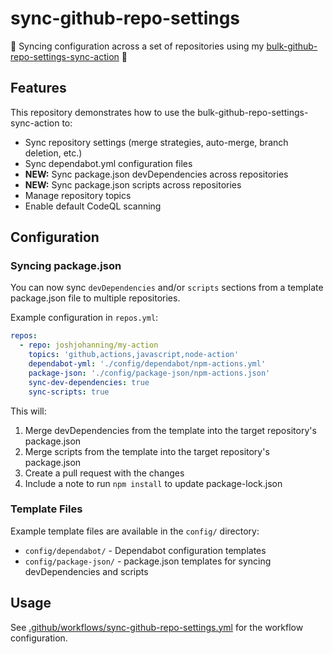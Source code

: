 # sync-github-repo-settings

🔄 Syncing configuration across a set of repositories using my [bulk-github-repo-settings-sync-action](https://github.com/joshjohanning/bulk-github-repo-settings-sync-action) 🚀

## Features

This repository demonstrates how to use the bulk-github-repo-settings-sync-action to:

- Sync repository settings (merge strategies, auto-merge, branch deletion, etc.)
- Sync dependabot.yml configuration files
- **NEW:** Sync package.json devDependencies across repositories
- **NEW:** Sync package.json scripts across repositories
- Manage repository topics
- Enable default CodeQL scanning

## Configuration

### Syncing package.json

You can now sync `devDependencies` and/or `scripts` sections from a template package.json file to multiple repositories.

Example configuration in `repos.yml`:

```yaml
repos:
  - repo: joshjohanning/my-action
    topics: 'github,actions,javascript,node-action'
    dependabot-yml: './config/dependabot/npm-actions.yml'
    package-json: './config/package-json/npm-actions.json'
    sync-dev-dependencies: true
    sync-scripts: true
```

This will:
1. Merge devDependencies from the template into the target repository's package.json
2. Merge scripts from the template into the target repository's package.json
3. Create a pull request with the changes
4. Include a note to run `npm install` to update package-lock.json

### Template Files

Example template files are available in the `config/` directory:

- `config/dependabot/` - Dependabot configuration templates
- `config/package-json/` - package.json templates for syncing devDependencies and scripts

## Usage

See [.github/workflows/sync-github-repo-settings.yml](.github/workflows/sync-github-repo-settings.yml) for the workflow configuration.
